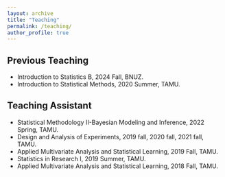 ```yaml
---
layout: archive
title: "Teaching"
permalink: /teaching/
author_profile: true
---
```


## Previous Teaching ##
* Introduction to Statistics B, 2024 Fall, BNUZ.
* Introduction to Statistical Methods, 2020 Summer, TAMU.

## Teaching Assistant ##
* Statistical Methodology II-Bayesian Modeling and Inference, 2022 Spring, TAMU.
* Design and Analysis of Experiments, 2019 fall, 2020 fall, 2021 fall, TAMU.
* Applied Multivariate Analysis and Statistical Learning, 2019 Fall, TAMU.
* Statistics in Research I, 2019 Summer, TAMU.
* Applied Multivariate Analysis and Statistical Learning, 2018 Fall, TAMU.
